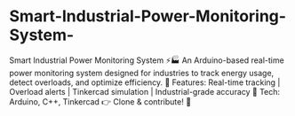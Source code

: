 # Smart-Industrial-Power-Monitoring-System-
Smart Industrial Power Monitoring System ⚡🏭 An Arduino-based real-time power monitoring system designed for industries to track energy usage, detect overloads, and optimize efficiency.  🔹 Features: Real-time tracking | Overload alerts | Tinkercad simulation | Industrial-grade accuracy 🔹 Tech: Arduino, C++, Tinkercad  👉 Clone &amp; contribute! 🚀
